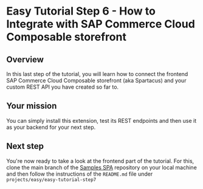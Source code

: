 # Easy Tutorial Step 6 - How to Integrate with SAP Commerce Cloud Composable storefront

## Overview
In this last step of the tutorial, you will learn how to connect the frontend SAP Commerce Cloud Composable storefront (aka Spartacus) and your custom REST API you have created so far to.

## Your mission
You can simply install this extension, test its REST endpoints and then use it as your backend for your next step.

## Next step
You're now ready to take a look at the frontend part of the tutorial. 
For this, clone the main branch of the [Samples SPA](https://github.com/SAP-samples/easy-extension-samples-spa.git) repository on your local machine and then follow the instructions of the `README.md` file under `projects/easy/easy-tutorial-step7`
